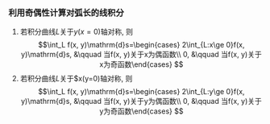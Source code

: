 ### 利用奇偶性计算对弧长的线积分
1. 若积分曲线$L$关于$y(x=0)$轴对称, 则
$$\int_L f(x, y)\mathrm{d}s=\begin{cases}
2\int_{L:x\ge 0}f(x, y)\mathrm{d}s, &\qquad 当f(x, y)关于x为偶函数\\
0, &\qquad 当f(x, y)关于x为奇函数\end{cases}
$$
2. 若积分曲线$L$关于$x(y=0)轴对称, 则 
$$\int_L f(x, y)\mathrm{d}s=\begin{cases}
2\int_{L:y\ge 0}f(x, y)\mathrm{d}s, &\qquad 当f(x, y)关于y为偶函数\\
0, &\qquad 当f(x, y)关于y为奇函数\end{cases}
$$
